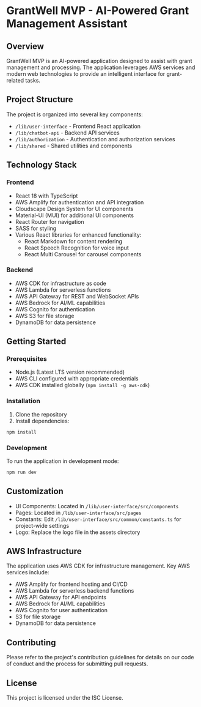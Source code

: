 # GrantWell MVP - AI-Powered Grant Management Assistant

## Overview
GrantWell MVP is an AI-powered application designed to assist with grant management and processing. The application leverages AWS services and modern web technologies to provide an intelligent interface for grant-related tasks.

## Project Structure
The project is organized into several key components:
- `/lib/user-interface` - Frontend React application
- `/lib/chatbot-api` - Backend API services
- `/lib/authorization` - Authentication and authorization services
- `/lib/shared` - Shared utilities and components

## Technology Stack

### Frontend
- React 18 with TypeScript
- AWS Amplify for authentication and API integration
- Cloudscape Design System for UI components
- Material-UI (MUI) for additional UI components
- React Router for navigation
- SASS for styling
- Various React libraries for enhanced functionality:
  - React Markdown for content rendering
  - React Speech Recognition for voice input
  - React Multi Carousel for carousel components

### Backend
- AWS CDK for infrastructure as code
- AWS Lambda for serverless functions
- AWS API Gateway for REST and WebSocket APIs
- AWS Bedrock for AI/ML capabilities
- AWS Cognito for authentication
- AWS S3 for file storage
- DynamoDB for data persistence

## Getting Started

### Prerequisites
- Node.js (Latest LTS version recommended)
- AWS CLI configured with appropriate credentials
- AWS CDK installed globally (`npm install -g aws-cdk`)

### Installation
1. Clone the repository
2. Install dependencies:
```bash
npm install
```

### Development
To run the application in development mode:
```bash
npm run dev
```

## Customization
- UI Components: Located in `/lib/user-interface/src/components`
- Pages: Located in `/lib/user-interface/src/pages`
- Constants: Edit `/lib/user-interface/src/common/constants.ts` for project-wide settings
- Logo: Replace the logo file in the assets directory

## AWS Infrastructure
The application uses AWS CDK for infrastructure management. Key AWS services include:
- AWS Amplify for frontend hosting and CI/CD
- AWS Lambda for serverless backend functions
- AWS API Gateway for API endpoints
- AWS Bedrock for AI/ML capabilities
- AWS Cognito for user authentication
- S3 for file storage
- DynamoDB for data persistence

## Contributing
Please refer to the project's contribution guidelines for details on our code of conduct and the process for submitting pull requests.

## License
This project is licensed under the ISC License.
